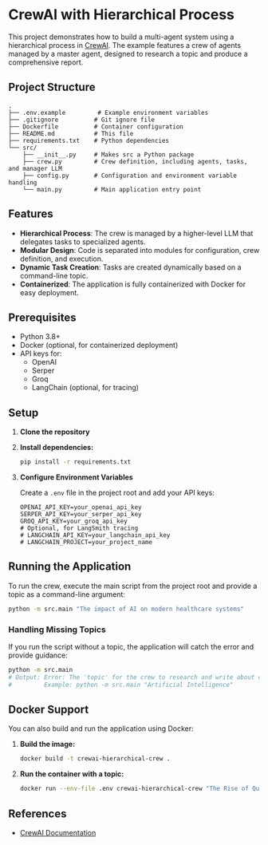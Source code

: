 # CrewAI with Hierarchical Process

This project demonstrates how to build a multi-agent system using a hierarchical process in [CrewAI](https://docs.crewai.com/). The example features a crew of agents managed by a master agent, designed to research a topic and produce a comprehensive report.

## Project Structure

```
.
├── .env.example         # Example environment variables
├── .gitignore          # Git ignore file
├── Dockerfile          # Container configuration
├── README.md           # This file
├── requirements.txt    # Python dependencies
└── src/
    ├── __init__.py     # Makes src a Python package
    ├── crew.py         # Crew definition, including agents, tasks, and manager LLM
    ├── config.py       # Configuration and environment variable handling
    └── main.py         # Main application entry point
```

## Features

- **Hierarchical Process**: The crew is managed by a higher-level LLM that delegates tasks to specialized agents.
- **Modular Design**: Code is separated into modules for configuration, crew definition, and execution.
- **Dynamic Task Creation**: Tasks are created dynamically based on a command-line topic.
- **Containerized**: The application is fully containerized with Docker for easy deployment.

## Prerequisites

- Python 3.8+
- Docker (optional, for containerized deployment)
- API keys for:
  - OpenAI
  - Serper
  - Groq
  - LangChain (optional, for tracing)

## Setup

1.  **Clone the repository**

2.  **Install dependencies:**
    ```bash
    pip install -r requirements.txt
    ```

3.  **Configure Environment Variables**

    Create a `.env` file in the project root and add your API keys:
    ```env
    OPENAI_API_KEY=your_openai_api_key
    SERPER_API_KEY=your_serper_api_key
    GROQ_API_KEY=your_groq_api_key
    # Optional, for LangSmith tracing
    # LANGCHAIN_API_KEY=your_langchain_api_key
    # LANGCHAIN_PROJECT=your_project_name
    ```

## Running the Application

To run the crew, execute the main script from the project root and provide a topic as a command-line argument:

```bash
python -m src.main "The impact of AI on modern healthcare systems"
```

### Handling Missing Topics

If you run the script without a topic, the application will catch the error and provide guidance:

```bash
python -m src.main
# Output: Error: The 'topic' for the crew to research and write about cannot be empty. Please provide a topic.
#         Example: python -m src.main "Artificial Intelligence"
```

## Docker Support

You can also build and run the application using Docker:

1.  **Build the image:**
    ```bash
    docker build -t crewai-hierarchical-crew .
    ```

2.  **Run the container with a topic:**
    ```bash
    docker run --env-file .env crewai-hierarchical-crew "The Rise of Quantum Computing"
    ```

## References

- [CrewAI Documentation](https://docs.crewai.com/)
